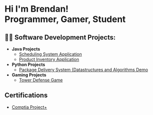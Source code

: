 <h1>Hi I'm Brendan! <br/>Programmer, Gamer, Student</h1>

<h2>👨‍💻 Software Development Projects:</h2>

- <b>Java Projects</b>
  - [Scheduling System Application](https://github.com/Brendancavey/SchedulingSystemApp)
  - [Product Inventory Application](https://github.com/Brendancavey/ProductInventoryApp)
- <b>Python Projects</b>
  - [Package Delivery System (Datastructures and Algorithms Demo]()
- <b>Gaming Projects</b>
  - [Tower Defense Game](https://github.com/Brendancavey/Tower-Defense-Game)

<h2> Certifications </h2>


- [Comptia Project+](https://www.credly.com/badges/fa587fdd-ca90-4c0c-925a-0ae1fe086f0a)
